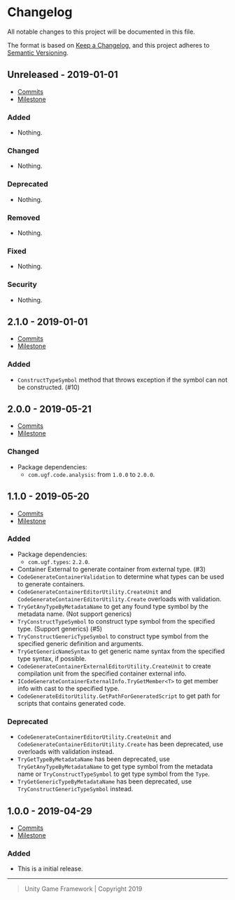 # Changelog
All notable changes to this project will be documented in this file.

The format is based on [Keep a Changelog](https://keepachangelog.com/en/1.0.0/),
and this project adheres to [Semantic Versioning](https://semver.org/spec/v2.0.0.html).

## Unreleased - 2019-01-01
- [Commits](https://github.com/unity-game-framework/ugf-code-generate/compare/0.0.0...0.0.0)
- [Milestone](https://github.com/unity-game-framework/ugf-code-generate/milestone/0?closed=1)

### Added
- Nothing.

### Changed
- Nothing.

### Deprecated
- Nothing.

### Removed
- Nothing.

### Fixed
- Nothing.

### Security
- Nothing.

## 2.1.0 - 2019-01-01
- [Commits](https://github.com/unity-game-framework/ugf-code-generate/compare/2.0.0...2.1.0)
- [Milestone](https://github.com/unity-game-framework/ugf-code-generate/milestone/4?closed=1)

### Added
- `ConstructTypeSymbol` method that throws exception if the symbol can not be constructed. (#10)

## 2.0.0 - 2019-05-21
- [Commits](https://github.com/unity-game-framework/ugf-code-generate/compare/1.1.0...2.0.0)
- [Milestone](https://github.com/unity-game-framework/ugf-code-generate/milestone/3?closed=1)

### Changed
- Package dependencies:
    - `com.ugf.code.analysis`: from `1.0.0` to `2.0.0`.

## 1.1.0 - 2019-05-20
- [Commits](https://github.com/unity-game-framework/ugf-code-generate/compare/1.0.0...1.1.0)
- [Milestone](https://github.com/unity-game-framework/ugf-code-generate/milestone/2?closed=1)

### Added
- Package dependencies:
    - `com.ugf.types`: `2.2.0`.
- Container External to generate container from external type. (#3)
- `CodeGenerateContainerValidation` to determine what types can be used to generate containers.
- `CodeGenerateContainerEditorUtility.CreateUnit` and `CodeGenerateContainerEditorUtility.Create` overloads with validation.
- `TryGetAnyTypeByMetadataName` to get any found type symbol by the metadata name. (Not support generics)
- `TryConstructTypeSymbol` to construct type symbol from the specified type. (Support generics) (#5)
- `TryConstructGenericTypeSymbol` to construct type symbol from the specified generic definition and arguments.
- `TryGetGenericNameSyntax` to get generic name syntax from the specified type syntax, if possible.
- `CodeGenerateContainerExternalEditorUtility.CreateUnit` to create compilation unit from the specified container external info.
- `ICodeGenerateContainerExternalInfo.TryGetMember<T>` to get member info with cast to the specified type.
- `CodeGenerateEditorUtility.GetPathForGeneratedScript` to get path for scripts that contains generated code.

### Deprecated
- `CodeGenerateContainerEditorUtility.CreateUnit` and `CodeGenerateContainerEditorUtility.Create` has been deprecated, use overloads with validation instead.
- `TryGetTypeByMetadataName` has been deprecated, use `TryGetAnyTypeByMetadataName` to get type symbol from the metadata name or `TryConstructTypeSymbol` to get type symbol from the `Type`.
- `TryGetGenericTypeByMetadataName` has been deprecated, use `TryConstructGenericTypeSymbol` instead.

## 1.0.0 - 2019-04-29
- [Commits](https://github.com/unity-game-framework/ugf-code-generate/compare/34b7eb2...1.0.0)
- [Milestone](https://github.com/unity-game-framework/ugf-code-generate/milestone/1?closed=1)

### Added
- This is a initial release.

---
> Unity Game Framework | Copyright 2019
